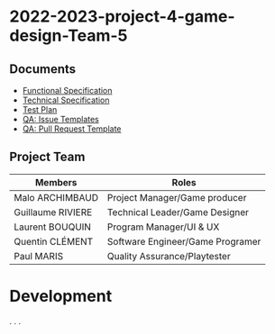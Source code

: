 # 2022-2023-project-4-game-design-Team-5

## Documents 

- [Functional Specification](https://github.com/algosup/2022-2023-project-4-game-design-Team-5/blob/main/Documents/Functional_Specifications.md)
- [Technical Specification](https://github.com/algosup/2022-2023-project-4-game-design-Team-5/blob/main/Documents/Technical%20Specifications/Technical.md)
- [Test Plan](https://github.com/algosup/2022-2023-project-4-game-design-Team-5/blob/main/Documents/Test_Plan.md)
- [QA: Issue Templates](https://github.com/algosup/2022-2023-project-4-game-design-Team-5/tree/main/.github/ISSUE_TEMPLATE)
- [QA: Pull Request Template](https://github.com/algosup/2022-2023-project-4-game-design-Team-5/blob/main/.github/PULL_REQUEST_TEMPLATE.md)

## Project Team

| Members           | Roles                            |
| ----------------- | -------------------------------- |
| Malo ARCHIMBAUD   | Project Manager/Game producer    |
| Guillaume RIVIERE | Technical Leader/Game Designer   |
| Laurent BOUQUIN   | Program Manager/UI & UX          |
| Quentin CLÉMENT   | Software Engineer/Game Programer |
| Paul MARIS        | Quality Assurance/Playtester     |

# Development

. . .